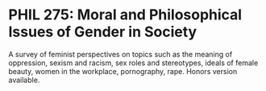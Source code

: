 # PHIL 275: Moral and Philosophical Issues of Gender in Society

A survey of feminist perspectives on topics such as the meaning of oppression, sexism and racism, sex roles and stereotypes, ideals of female beauty, women in the workplace, pornography, rape. Honors version available.